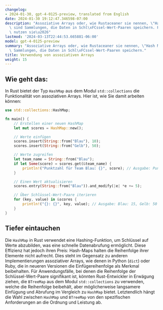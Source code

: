 ```yaml
---
changelog:
- 2024-01-30, gpt-4-0125-preview, translated from English
date: 2024-01-30 19:12:47.346598-07:00
description: "Assoziative Arrays oder, wie Rustaceaner sie nennen, \"Hash Maps\",\
  \ sind Sammlungen, die Daten in Schl\xFCssel-Wert-Paaren speichern. Programmierer\
  \ nutzen sie\u2026"
lastmod: '2024-03-13T22:44:53.665881-06:00'
model: gpt-4-0125-preview
summary: "Assoziative Arrays oder, wie Rustaceaner sie nennen, \"Hash Maps\", sind\
  \ Sammlungen, die Daten in Schl\xFCssel-Wert-Paaren speichern."
title: Verwendung von assoziativen Arrays
weight: 15
---
```


## Wie geht das:
In Rust bietet der Typ `HashMap` aus dem Modul `std::collections` die Funktionalität von assoziativen Arrays. Hier ist, wie Sie damit arbeiten können:

```Rust
use std::collections::HashMap;

fn main() {
    // Erstellen einer neuen HashMap
    let mut scores = HashMap::new();

    // Werte einfügen
    scores.insert(String::from("Blau"), 10);
    scores.insert(String::from("Gelb"), 50);

    // Werte zugreifen
    let team_name = String::from("Blau");
    if let Some(score) = scores.get(&team_name) {
        println!("Punktzahl für Team Blau: {}", score); // Ausgabe: Punktzahl für Team Blau: 10
    }

    // Einen Wert aktualisieren
    scores.entry(String::from("Blau")).and_modify(|e| *e += 5);

    // Über Schlüssel-Wert-Paare iterieren
    for (key, value) in &scores {
        println!("{}: {}", key, value); // Ausgabe: Blau: 15, Gelb: 50
    }
}
```

## Tiefer eintauchen
Die `HashMap` in Rust verwendet eine Hashing-Funktion, um Schlüssel auf Werte abzubilden, was eine schnelle Datenabrufung ermöglicht. Diese Effizienz hat jedoch ihren Preis: Hash-Maps halten die Reihenfolge ihrer Elemente nicht aufrecht. Dies steht im Gegensatz zu anderen Implementierungen assoziativer Arrays, wie denen in Python (`dict`) oder Ruby, die in neueren Versionen die Einfügereihenfolge als Merkmal beibehalten. Für Anwendungsfälle, bei denen die Reihenfolge der Schlüssel-Wert-Paare signifikant ist, könnten Rust-Entwickler in Erwägung ziehen, die `BTreeMap` aus dem Modul `std::collections` zu verwenden, welche die Reihenfolge beibehält, aber möglicherweise langsamere Einfügung und Abrufung im Vergleich zu `HashMap` bietet. Letztendlich hängt die Wahl zwischen `HashMap` und `BTreeMap` von den spezifischen Anforderungen an die Ordnung und Leistung ab.

